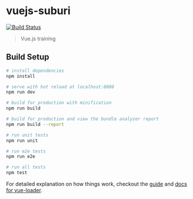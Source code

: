 # vuejs-suburi


[![Build Status](https://secure.travis-ci.org/tkfj/vuejs-suburi.png?branch=master)](http://travis-ci.org/tkfj/vuejs-suburi)

> Vue.js training

## Build Setup

``` bash
# install dependencies
npm install

# serve with hot reload at localhost:8080
npm run dev

# build for production with minification
npm run build

# build for production and view the bundle analyzer report
npm run build --report

# run unit tests
npm run unit

# run e2e tests
npm run e2e

# run all tests
npm test
```

For detailed explanation on how things work, checkout the [guide](http://vuejs-templates.github.io/webpack/) and [docs for vue-loader](http://vuejs.github.io/vue-loader).
